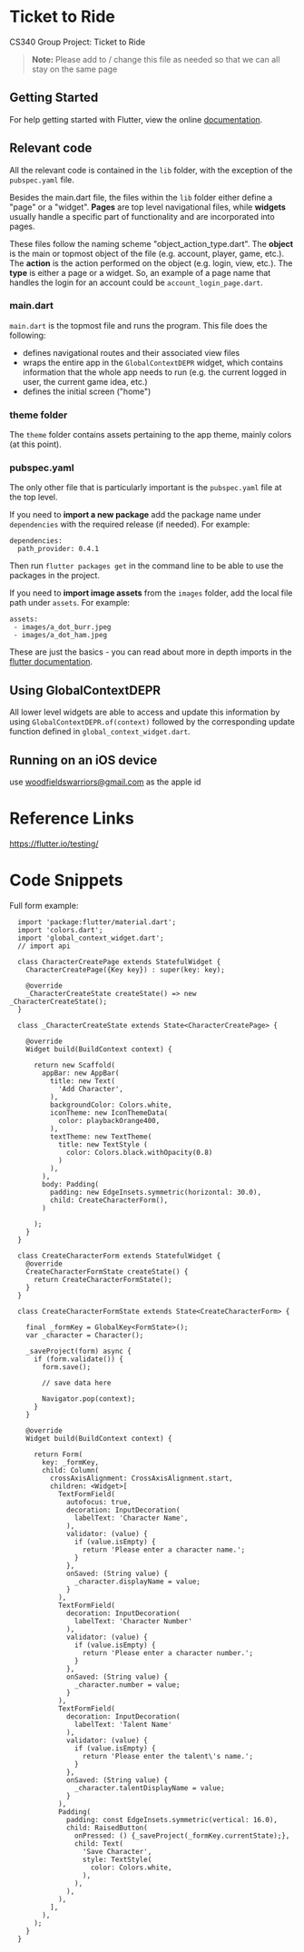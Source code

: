 # Ticket to Ride

CS340 Group Project: Ticket to Ride

> **Note:** Please add to / change this file as needed so that we can all stay on the same page

## Getting Started

For help getting started with Flutter, view the online
[documentation](https://flutter.io/).

## Relevant code

All the relevant code is contained in the `lib` folder, with the exception of the `pubspec.yaml` file.

Besides the main.dart file, the files within the `lib` folder  either define a "page" or a "widget". **Pages** are top level navigational files, while **widgets** usually handle a specific part of functionality and are incorporated into pages.

These files follow the naming scheme "object_action_type.dart".
The **object** is the main or topmost object of the file (e.g. account, player, game, etc.).
The **action** is the action performed on the object (e.g. login, view, etc.). The **type** is either a page or a widget. So, an example of a page name that handles the login for an account could be `account_login_page.dart`.

### main.dart

`main.dart` is the topmost file and runs the program. This file does the following:
* defines navigational routes and their associated view files
* wraps the entire app in the `GlobalContextDEPR` widget, which contains information that the whole app needs to run (e.g. the current logged in user, the current game idea, etc.)
* defines the initial screen ("home")

### theme folder

The `theme` folder contains assets pertaining to the app theme, mainly colors (at this point).

### pubspec.yaml

The only other file that is particularly important is the `pubspec.yaml` file at the top level.

If you need to **import a new package** add the package name under `dependencies` with the required release (if needed). For example:

```
dependencies:
  path_provider: 0.4.1
```

Then run `flutter packages get` in the command line to be able to use the packages in the project.

If you need to **import image assets** from the `images` folder, add the local file path under `assets`. For example:

```
assets:
 - images/a_dot_burr.jpeg
 - images/a_dot_ham.jpeg
```

These are just the basics - you can read about more in depth imports in the [flutter documentation](https://flutter.io/assets-and-images/).

## Using GlobalContextDEPR

All lower level widgets are able to access and update this information by using `GlobalContextDEPR.of(context)` followed by the corresponding update function defined in `global_context_widget.dart`.

## Running on an iOS device

use woodfieldswarriors@gmail.com as the apple id

# Reference Links

https://flutter.io/testing/

# Code Snippets

Full form example:

```
  import 'package:flutter/material.dart';
  import 'colors.dart';
  import 'global_context_widget.dart';
  // import api

  class CharacterCreatePage extends StatefulWidget {
    CharacterCreatePage({Key key}) : super(key: key);

    @override
    _CharacterCreateState createState() => new _CharacterCreateState();
  }

  class _CharacterCreateState extends State<CharacterCreatePage> {

    @override
    Widget build(BuildContext context) {

      return new Scaffold(
        appBar: new AppBar(
          title: new Text(
            'Add Character',
          ),
          backgroundColor: Colors.white,
          iconTheme: new IconThemeData(
            color: playbackOrange400,
          ),
          textTheme: new TextTheme(
            title: new TextStyle (
              color: Colors.black.withOpacity(0.8)
            )
          ),
        ),
        body: Padding(
          padding: new EdgeInsets.symmetric(horizontal: 30.0),
          child: CreateCharacterForm(),
        )

      );
    }
  }

  class CreateCharacterForm extends StatefulWidget {
    @override
    CreateCharacterFormState createState() {
      return CreateCharacterFormState();
    }
  }

  class CreateCharacterFormState extends State<CreateCharacterForm> {

    final _formKey = GlobalKey<FormState>();
    var _character = Character();

    _saveProject(form) async {
      if (form.validate()) {
        form.save();

        // save data here

        Navigator.pop(context);
      }
    }

    @override
    Widget build(BuildContext context) {

      return Form(
        key: _formKey,
        child: Column(
          crossAxisAlignment: CrossAxisAlignment.start,
          children: <Widget>[
            TextFormField(
              autofocus: true,
              decoration: InputDecoration(
                labelText: 'Character Name',
              ),
              validator: (value) {
                if (value.isEmpty) {
                  return 'Please enter a character name.';
                }
              },
              onSaved: (String value) {
                _character.displayName = value;
              }
            ),
            TextFormField(
              decoration: InputDecoration(
                labelText: 'Character Number'
              ),
              validator: (value) {
                if (value.isEmpty) {
                  return 'Please enter a character number.';
                }
              },
              onSaved: (String value) {
                _character.number = value;
              }
            ),
            TextFormField(
              decoration: InputDecoration(
                labelText: 'Talent Name'
              ),
              validator: (value) {
                if (value.isEmpty) {
                  return 'Please enter the talent\'s name.';
                }
              },
              onSaved: (String value) {
                _character.talentDisplayName = value;
              }
            ),
            Padding(
              padding: const EdgeInsets.symmetric(vertical: 16.0),
              child: RaisedButton(
                onPressed: () {_saveProject(_formKey.currentState);},
                child: Text(
                  'Save Character',
                  style: TextStyle(
                    color: Colors.white,
                  ),
                ),
              ),
            ),
          ],
        ),
      );
    }
  }


```
